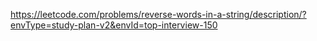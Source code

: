 https://leetcode.com/problems/reverse-words-in-a-string/description/?envType=study-plan-v2&envId=top-interview-150